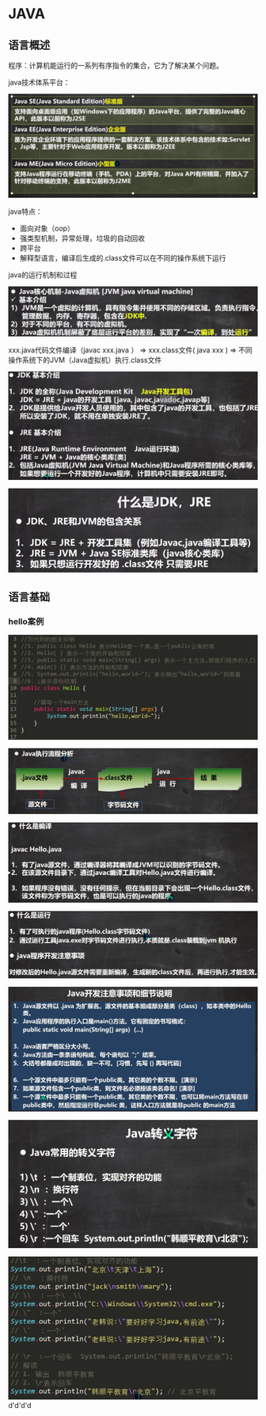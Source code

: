 

# JAVA

## 语言概述

程序：计算机能运行的一系列有序指令的集合，它为了解决某个问题。

java技术体系平台：

![image-20211008153513431](.\typora-user-images\image-20211008153513431.png)

java特点：

- 面向对象（oop）
- 强类型机制，异常处理，垃圾的自动回收
- 跨平台
- 解释型语言，编译后生成的.class文件可以在不同的操作系统下运行



java的运行机制和过程

![image-20211008155418167](.\typora-user-images\image-20211008155418167.png)

xxx.java代码文件编译（javac  xxx.java ） => xxx.class文件( java xxx ) => 不同操作系统下的JVM（Java虚拟机）执行.class文件



![image-20211008155742516](.\typora-user-images\image-20211008155742516.png)



![image-20211008155852491](.\typora-user-images\image-20211008155852491.png)





## 语言基础

### hello案例

![image-20211008165517158](.\typora-user-images\image-20211008165517158.png)





![image-20211008170436989](.\typora-user-images\image-20211008170436989.png)



![image-20211008170607961](.\typora-user-images\image-20211008170607961.png)



![image-20211008170704790](.\typora-user-images\image-20211008170704790.png)





![image-20211008171331074](.\typora-user-images\image-20211008171331074.png)





![image-20211008171827014](.\typora-user-images\image-20211008171827014.png)



![image-20211008172338051](.\typora-user-images\image-20211008172338051.png)d'd'd'd